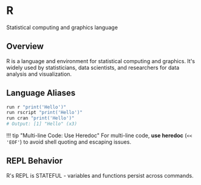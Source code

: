 # R

Statistical computing and graphics language

## Overview

R is a language and environment for statistical computing and graphics. It's widely used by statisticians, data scientists, and researchers for data analysis and visualization.

## Language Aliases

```bash
run r "print('Hello')"
run rscript "print('Hello')"
run cran "print('Hello')"
# Output: [1] "Hello" (x3)
```

!!! tip "Multi-line Code: Use Heredoc"
    For multi-line code, **use heredoc** (`<< 'EOF'`) to avoid shell quoting and escaping issues.

## REPL Behavior

R's REPL is STATEFUL - variables and functions persist across commands.
